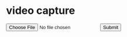 # video capture

<form>
  <input type="file" accept="video/*" capture="environment" id="recorder">
  <button>Submit</button>
</form>

<video id="player" controls style="display:none"></video>

<script>
  var recorder = document.getElementById('recorder');
  var player = document.getElementById('player');

  recorder.addEventListener('change', function(e) {
    player.style = 'display:visible';
    var file = e.target.files[0];
    // Do something with the video file.
    player.src = URL.createObjectURL(file);
  });
</script>
